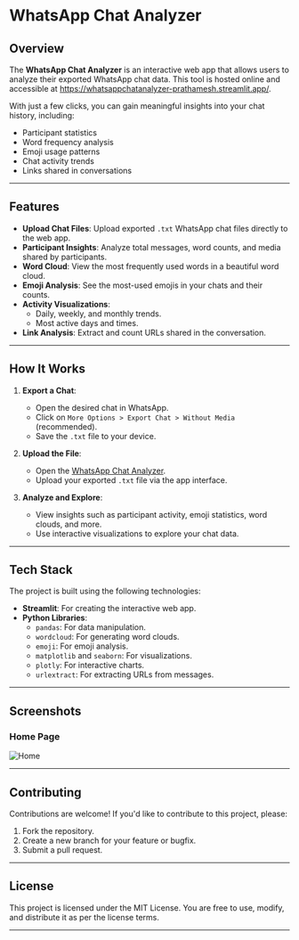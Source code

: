 # WhatsApp Chat Analyzer

## Overview
The **WhatsApp Chat Analyzer** is an interactive web app that allows users to analyze their exported WhatsApp chat data. This tool is hosted online and accessible at https://whatsappchatanalyzer-prathamesh.streamlit.app/.

With just a few clicks, you can gain meaningful insights into your chat history, including:
- Participant statistics
- Word frequency analysis
- Emoji usage patterns
- Chat activity trends
- Links shared in conversations

---

## Features
- **Upload Chat Files**: Upload exported `.txt` WhatsApp chat files directly to the web app.
- **Participant Insights**: Analyze total messages, word counts, and media shared by participants.
- **Word Cloud**: View the most frequently used words in a beautiful word cloud.
- **Emoji Analysis**: See the most-used emojis in your chats and their counts.
- **Activity Visualizations**:
  - Daily, weekly, and monthly trends.
  - Most active days and times.
- **Link Analysis**: Extract and count URLs shared in the conversation.

---

## How It Works
1. **Export a Chat**:
   - Open the desired chat in WhatsApp.
   - Click on `More Options > Export Chat > Without Media` (recommended).
   - Save the `.txt` file to your device.
   
2. **Upload the File**:
   - Open the [WhatsApp Chat Analyzer](https://whatsappchatanalyzer-prathamesh.streamlit.app/).
   - Upload your exported `.txt` file via the app interface.

3. **Analyze and Explore**:
   - View insights such as participant activity, emoji statistics, word clouds, and more.
   - Use interactive visualizations to explore your chat data.

---

## Tech Stack
The project is built using the following technologies:
- **Streamlit**: For creating the interactive web app.
- **Python Libraries**:
  - `pandas`: For data manipulation.
  - `wordcloud`: For generating word clouds.
  - `emoji`: For emoji analysis.
  - `matplotlib` and `seaborn`: For visualizations.
  - `plotly`: For interactive charts.
  - `urlextract`: For extracting URLs from messages.

---

## Screenshots
### Home Page
![Home](https://github.com/user-attachments/assets/7a9d546d-e72b-4e69-b965-95c27bc6f5ef)

---
## Contributing
Contributions are welcome! If you'd like to contribute to this project, please:
1. Fork the repository.
2. Create a new branch for your feature or bugfix.
3. Submit a pull request.

---

## License
This project is licensed under the MIT License. You are free to use, modify, and distribute it as per the license terms.

---

